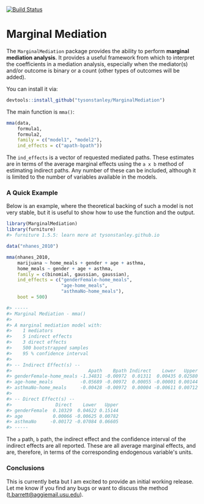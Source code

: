 
<!-- README.md is generated from README.Rmd. Please edit that file -->
[![Build Status](https://travis-ci.org/TysonStanley/MarginalMediation.svg?branch=master)](https://travis-ci.org/TysonStanley/MarginalMediation)

Marginal Mediation
==================

The `MarginalMediation` package provides the ability to perform **marginal mediation analysis**. It provides a useful framework from which to interpret the coefficients in a mediation analysis, especially when the mediator(s) and/or outcome is binary or a count (other types of outcomes will be added).

You can install it via:

``` r
devtools::install_github("tysonstanley/MarginalMediation")
```

The main function is `mma()`:

``` r
mma(data,
    formula1,
    formula2,
    family = c("model1", "model2"),
    ind_effects = c("apath-bpath"))
```

The `ind_effects` is a vector of requested mediated paths. These estimates are in terms of the average marginal effects using the `a x b` method of estimating indirect paths. Any number of these can be included, although it is limited to the number of variables available in the models.

### A Quick Example

Below is an example, where the theoretical backing of such a model is not very stable, but it is useful to show how to use the function and the output.

``` r
library(MarginalMediation)
library(furniture)
#> furniture 1.5.5: learn more at tysonstanley.github.io

data("nhanes_2010")

mma(nhanes_2010,
    marijuana ~ home_meals + gender + age + asthma,
    home_meals ~ gender + age + asthma,
    family = c(binomial, gaussian, gaussian),
    ind_effects = c("genderFemale-home_meals",
                    "age-home_meals",
                    "asthmaNo-home_meals"),
    boot = 500)
```

```r
#> -----
#> Marginal Mediation - mma()
#> 
#> A marginal mediation model with:
#>    1 mediators
#>    5 indirect effects
#>    3 direct effects
#>    500 bootstrapped samples
#>    95 % confidence interval
#> 
#> -- Indirect Effect(s) --
#>                            Apath    Bpath Indirect    Lower   Upper
#> genderFemale-home_meals -1.34831 -0.00972  0.01311  0.00435 0.02580
#> age-home_meals          -0.05689 -0.00972  0.00055 -0.00001 0.00144
#> asthmaNo-home_meals     -0.00428 -0.00972  0.00004 -0.00611 0.00712
#> 
#> -- Direct Effect(s) --
#>                Direct    Lower   Upper
#> genderFemale  0.10329  0.04622 0.15144
#> age           0.00066 -0.00625 0.00782
#> asthmaNo     -0.00172 -0.07084 0.06605
#> -----
```

The `a` path, `b` path, the indirect effect and the confidence interval of the indirect effects are all reported. These are all average marginal effects, and are, therefore, in terms of the corresponding endogenous variable's units.

### Conclusions

This is currently beta but I am excited to provide an initial working release. Let me know if you find any bugs or want to discuss the method (<t.barrett@aggiemail.usu.edu>).

